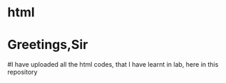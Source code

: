 # html
# Greetings,Sir
#I have uploaded all the html codes, that I have learnt in lab, here in this repository
